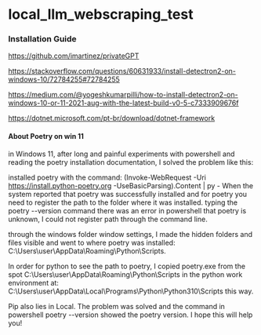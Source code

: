 # local_llm_webscraping_test

### Installation Guide
https://github.com/imartinez/privateGPT

https://stackoverflow.com/questions/60631933/install-detectron2-on-windows-10/72784255#72784255

https://medium.com/@yogeshkumarpilli/how-to-install-detectron2-on-windows-10-or-11-2021-aug-with-the-latest-build-v0-5-c7333909676f

https://dotnet.microsoft.com/pt-br/download/dotnet-framework



#### About Poetry on win 11
in Windows 11, after long and painful experiments with powershell and reading the poetry installation documentation, I solved the problem like this:

installed poetry with the command:
(Invoke-WebRequest -Uri https://install.python-poetry.org -UseBasicParsing).Content | py -
When the system reported that poetry was successfully installed and for poetry you need to register the path to the folder where it was installed. typing the poetry --version command there was an error in powershell that poetry is unknown, I could not register path through the command line.

through the windows folder window settings, I made the hidden folders and files visible and went to where poetry was installed: C:\Users\user\AppData\Roaming\Python\Scripts.

In order for python to see the path to poetry, I copied poetry.exe from the spot C:\Users\user\AppData\Roaming\Python\Scripts in the python work environment at: C:\Users\user\AppData\Local\Programs\Python\Python310\Scripts this way.

Pip also lies in Local. The problem was solved and the command in powershell poetry --version showed the poetry version. I hope this will help you!
